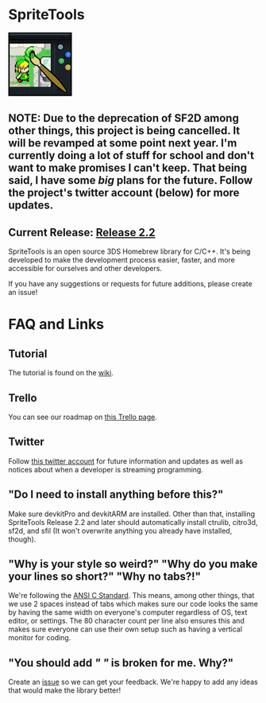# SpriteTools
![Icon](https://raw.githubusercontent.com/BtheDestroyer/SpriteTools/master/icon.128.png "SpriteTools icon")

## NOTE: Due to the deprecation of SF2D among other things, this project is being cancelled. It will be revamped at some point next year. I'm currently doing a lot of stuff for school and don't want to make promises I can't keep. That being said, I have some *big* plans for the future. Follow the project's twitter account (below) for more updates.

## Current Release: [Release 2.2](https://github.com/BtheDestroyer/SpriteTools/releases/tag/2.2)

SpriteTools is an open source 3DS Homebrew library for C/C++. It's being developed to make the development process easier, faster, and more accessible for ourselves and other developers.

If you have any suggestions or requests for future additions, please create an issue!

# FAQ and Links

## Tutorial

The tutorial is found on the [wiki](https://github.com/BtheDestroyer/SpriteTools/wiki).

## Trello

You can see our roadmap on [this Trello page](https://trello.com/b/Lbktl12Q/sprite-tools).

## Twitter

Follow [this twitter account](https://twitter.com/SpriteToolsHB) for future information and updates as well as notices about when a developer is streaming programming.

## "Do I need to install anything before this?"

Make sure devkitPro and devkitARM are installed. Other than that, installing SpriteTools Release 2.2 and later should automatically install ctrulib, citro3d, sf2d, and sfil (It won't overwrite anything you already have installed, though).

## "Why is your style so weird?" "Why do you make your lines so short?" "Why no tabs?!"

We're following the [ANSI C Standard](en.wikipedia.org/wiki/ANSI_C). This means, among other things, that we use 2 spaces instead of tabs which makes sure our code looks the same by having the same width on everyone's computer regardless of OS, text editor, or settings. The 80 character count per line also ensures this and makes sure everyone can use their own setup such as having a vertical monitor for coding.

## "You should add _____" "_____ is broken for me. Why?"

Create an [issue](https://github.com/bthedestroyer/SpriteTools/issues) so we can
get your feedback. We're happy to add any ideas that would make the library
better!
